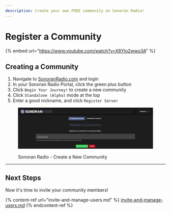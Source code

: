 ```yaml
---
description: Create your own FREE community on Sonoran Radio!
---
```


# Register a Community

{% embed url="https://www.youtube.com/watch?v=X8Ylo2wwo3A" %}

## Creating a Community

1. Navigate to [SonoranRadio.com](https://sonoranradio.com) and login
2. In your Sonoran Radio Portal, click the green plus button
3. Click `Begin Your Journey!` to create a new community
4. Click `Standalone (Alpha)` mode at the top
5. Enter a good nickname, and click `Register Server`

<figure><img src="../../.gitbook/assets/chrome_syzHJ0YAL4.png" alt=""><figcaption><p>Sonoran Radio - Create a New Community</p></figcaption></figure>

***

## Next Steps

Now it's time to invite your community members!

{% content-ref url="invite-and-manage-users.md" %}
[invite-and-manage-users.md](invite-and-manage-users.md)
{% endcontent-ref %}
